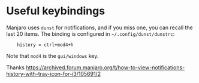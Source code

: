 # Useful keybindings
Manjaro uses `dunst` for notifications, and if you miss one, you can recall the
last 20 items. The binding is configured in `~/.config/dunst/dunstrc`:
```
    history = ctrl+mod4+h
```
Note that `mod4` is the `gui/windows` key.

Thanks https://archived.forum.manjaro.org/t/how-to-view-notifications-history-with-tray-icon-for-i3/105691/2
